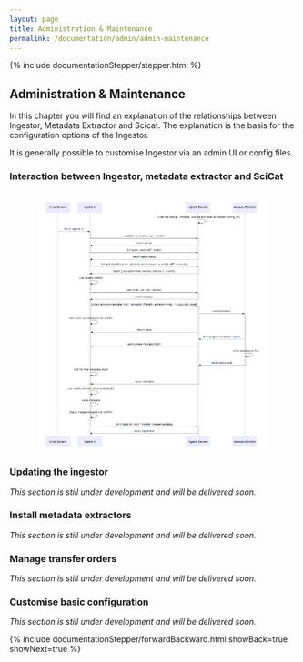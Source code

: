 ```yaml
---
layout: page
title: Administration & Maintenance
permalink: /documentation/admin/admin-maintenance
---
```


<!-- Show the current active documentation page -->
{% include documentationStepper/stepper.html %}

## Administration & Maintenance

In this chapter you will find an explanation of the relationships between Ingestor, Metadata Extractor and Scicat. The explanation is the basis for the configuration options of the Ingestor.

It is generally possible to customise Ingestor via an admin UI or config files.

### Interaction between Ingestor, metadata extractor and SciCat

<div align="center">
    <br>
    <img src="/assets/img/documentation/admin/ui_workflow_sequence.png" alt="Workflow Sequence" style="width: 80%;">
</div>

### Updating the ingestor

<i>This section is still under development and will be delivered soon.</i>

### Install metadata extractors

<i>This section is still under development and will be delivered soon.</i>

### Manage transfer orders

<i>This section is still under development and will be delivered soon.</i>

### Customise basic configuration

<i>This section is still under development and will be delivered soon.</i>

<!-- Jump to next page -->
{% include documentationStepper/forwardBackward.html showBack=true showNext=true %}
